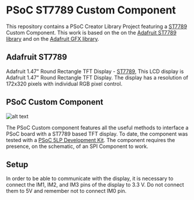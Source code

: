 # PSoC ST7789 Custom Component
This repository contains a PSoC Creator Library Project featuring a 
[ST7789](https://learn.adafruit.com/adafruit-1-47-round-rectangle-tft-display)
Custom Component. This work is based on the on the
[Adafruit ST7789 library](https://github.com/adafruit/Adafruit-ST7735-Library) and on the [Adafruit GFX library](https://github.com/adafruit/Adafruit-GFX-Library). 

## Adafruit ST7789
Adafruit 1.47" Round Rectangle TFT Display - [ST7789](https://learn.adafruit.com/adafruit-1-47-round-rectangle-tft-display), This LCD display is Adafruit 1.47" Round Rectangle TFT Display. The display has a resolution of 172x320 pixels with individual RGB pixel control.

## PSoC Custom Component
![alt text](https://i.imgur.com/PtuBFDf.png, "ST7789 Custom Component")

The PSoC Custom component features all the useful methods to interface a PSoC board with a ST7789 based TFT display. To date, 
the component was tested with a [PSoC 5LP Development Kit](http://www.cypress.com/documentation/development-kitsboards/cy8ckit-059-psoc-5lp-prototyping-kit-onboard-programmer-and). 
The component requires the presence, on the schematic, of an SPI Component to work.

## Setup
In order to be able to communicate with the display, it is necessary to connect the IM1, IM2, and IM3 pins of the display to 3.3 V. Do not connect them to 5V and remember not to connect IM0 pin.
